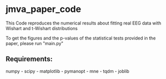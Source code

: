 # jmva_paper_code
This Code reproduces the numerical results about fitting real EEG data with Wishart and t-Wishart distributions

To get the figures and the p-values of the statistical tests provided in the paper, please run "main.py"


## Requirements: 
numpy - scipy - matplotlib - pymanopt - mne - tqdm - joblib
